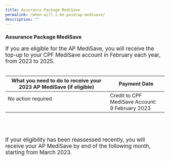 ```yaml
---
title: Assurance Package MediSave
permalink: /when-will-i-be-paid/ap-medisave/
description: ""
---
```

### Assurance Package MediSave ###
<font style="font-size:17px">If you are eligible for the AP MediSave, you will receive the top-up to your CPF MediSave account in February each year, from 2023 to 2025.  <br><br>

<table>
	<thead>  
		<tr>
     <th style="text-align:center; vertical-align:middle">What you need to do to receive your 2023 AP MediSave (if eligible)</th>
		<th style="text-align:center; vertical-align:middle">Payment Date <br></th>
  </tr>
</thead>
	<tbody>
  <tr>
    <td style="text-align:left; vertical-align:middle">No action required<br><br></td>
       <td style="text-align:left; vertical-align:middle">Credit to CPF MediSave Account: <br>9 February 2023<br></td>
  </tr>
		<tr>
			</tr>
</tbody>
</table><br><br><br>
	If your eligibility has been reassessed recently, you will receive your AP MediSave by end of the following month, starting from March 2023.